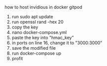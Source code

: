how to host invidious in docker gitpod
1. run sudo apt update
2. run openssl rand -hex 20
3. copy the key
4. nano docker-compose.yml
5. paste the key into "hmac_key"
6. in ports on line 16, change it to "3000:3000"
7. save the modified file
8. run docker-compose up
9. profit
